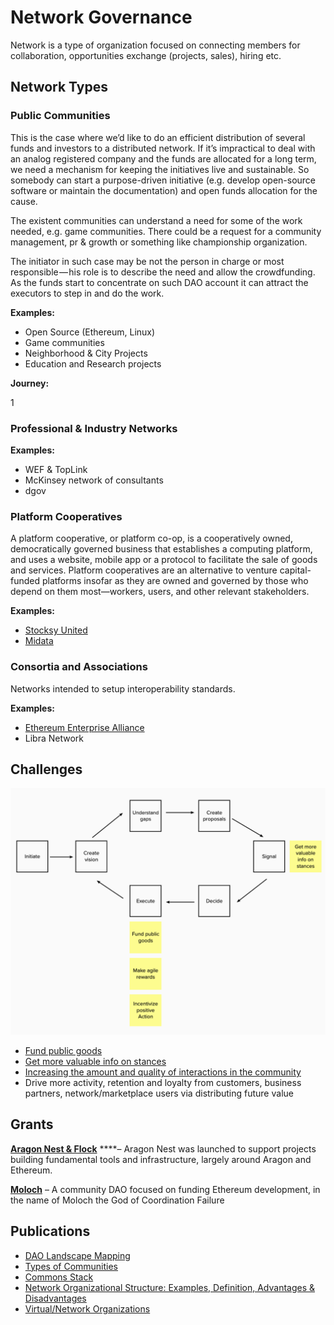 # Network Governance

Network is a type of organization focused on connecting members for collaboration, opportunities exchange \(projects, sales\), hiring etc.

## Network Types

### Public Communities

This is the case where we’d like to do an efficient distribution of several funds and investors to a distributed network. If it’s impractical to deal with an analog registered company and the funds are allocated for a long term, we need a mechanism for keeping the initiatives live and sustainable. So somebody can start a purpose-driven initiative \(e.g. develop open-source software or maintain the documentation\) and open funds allocation for the cause.

The existent communities can understand a need for some of the work needed, e.g. game communities. There could be a request for a community management, pr & growth or something like championship organization.

The initiator in such case may be not the person in charge or most responsible — his role is to describe the need and allow the crowdfunding. As the funds start to concentrate on such DAO account it can attract the executors to step in and do the work.

**Examples:**

* Open Source \(Ethereum, Linux\)
* Game communities
* Neighborhood & City Projects
* Education and Research projects

**Journey:**

1

### Professional & Industry Networks

**Examples:**

* WEF & TopLink
* McKinsey network of consultants
* dgov

### Platform Cooperatives

A platform cooperative, or platform co-op, is a cooperatively owned, democratically governed business that establishes a computing platform, and uses a website, mobile app or a protocol to facilitate the sale of goods and services. Platform cooperatives are an alternative to venture capital-funded platforms insofar as they are owned and governed by those who depend on them most—workers, users, and other relevant stakeholders.

**Examples:**

* [Stocksy United](https://en.wikipedia.org/wiki/Stocksy_United)
* [Midata](https://www.midata.coop/)

### Consortia and Associations

Networks intended to setup interoperability standards.

**Examples:**

* [Ethereum Enterprise Alliance](https://entethalliance.org/)
* Libra Network

## Challenges

![](../../.gitbook/assets/image%20%2818%29.png)

* [Fund public goods](funding-public-goods.md)
* [Get more valuable info on stances](ethereum-governance-signals.md)
* [Increasing the amount and quality of interactions in the community](increasing-the-amount-and-quality-of-interactions-in-the-community.md)
* Drive more activity, retention and loyalty from customers, business partners, network/marketplace users via distributing future value

## Grants

[**Aragon Nest & Flock**](https://github.com/aragon/nest) ****– Aragon Nest was launched to support projects building fundamental tools and infrastructure, largely around Aragon and Ethereum.

[**Moloch**](https://molochdao.com/) – A community DAO focused on funding Ethereum development, in the name of Moloch the God of Coordination Failure

## Publications

* [DAO Landscape Mapping](https://mapping.daolandscape.today/)
* [Types of Communities](http://www.feverbee.com/wp-content/uploads/2010/11/TypesofCommunities.pdf)
* [Commons Stack](https://commons-stack.gitbook.io/wiki/)
* [Network Organizational Structure: Examples, Definition, Advantages & Disadvantages](https://advergize.com/business/network-organizational-structure-examples-definition-advantages-disadvantages/)
* [Virtual/Network Organizations](http://www.analytictech.com/mb021/virtual.htm)

